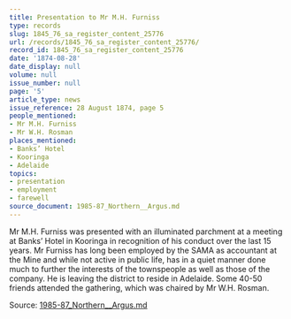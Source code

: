 ```yaml
---
title: Presentation to Mr M.H. Furniss
type: records
slug: 1845_76_sa_register_content_25776
url: /records/1845_76_sa_register_content_25776/
record_id: 1845_76_sa_register_content_25776
date: '1874-08-28'
date_display: null
volume: null
issue_number: null
page: '5'
article_type: news
issue_reference: 28 August 1874, page 5
people_mentioned:
- Mr M.H. Furniss
- Mr W.H. Rosman
places_mentioned:
- Banks’ Hotel
- Kooringa
- Adelaide
topics:
- presentation
- employment
- farewell
source_document: 1985-87_Northern__Argus.md
---
```


Mr M.H. Furniss was presented with an illuminated parchment at a meeting at Banks’ Hotel in Kooringa in recognition of his conduct over the last 15 years.  Mr Furniss has long been employed by the SAMA as accountant at the Mine and while not active in public life, has in a quiet manner done much to further the interests of the townspeople as well as those of the company.  He is leaving the district to reside in Adelaide.  Some 40-50 friends attended the gathering, which was chaired by Mr W.H. Rosman.

Source: [1985-87_Northern__Argus.md](/downloads/markdown/1985-87_Northern__Argus.md)
